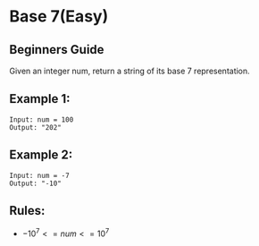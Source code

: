 # Base 7(Easy)

## Beginners Guide

Given an integer num, return a string of its base 7 representation.

Example 1:
---
```go=
Input: num = 100
Output: "202"
```

Example 2:
---
```go=
Input: num = -7
Output: "-10"
```

Rules:
---
* $-10^7 <= num <= 10^7$